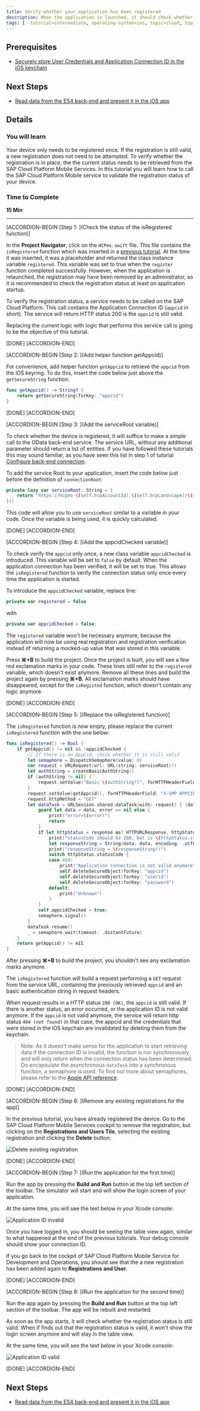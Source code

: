 ```yaml
---
title: Verify whether your application has been registered
description: When the application is launched, it should check whether the application is properly registered with the SAP Cloud Platform Mobile Service. Only when it is registered, it allowed to access back-end services.
tags: [  tutorial>intermediate, operating-system>ios, topic>cloud, topic>mobile, products>sap-cloud-platform ]
---
```


## Prerequisites  
 - [Securely store User Credentials and Application Connection ID in the iOS keychain](http://www.sap.com/developer/tutorials.html?fiori-ios-hcpms-secure-credentials-keychain.html)

## Next Steps
 - [Read data from the ES4 back-end and present it in the iOS app](http://www.sap.com/developer/tutorials.html?fiori-ios-hcpms-retrieve-odata-service.html)

## Details
### You will learn  
Your device only needs to be registered once. If the registration is still valid, a new registration does not need to be attempted. To verify whether the registration is in place, the the current status needs to be retrieved from the SAP Cloud Platform Mobile Services. In this tutorial you will learn how to call the SAP Cloud Platform Mobile service to validate the registration status of your device.

### Time to Complete
**15 Min**

---

[ACCORDION-BEGIN [Step 1: ](Check the status of the isRegistered function)]

In the **Project Navigator**, click on the `HCPms.swift` file. This file contains the `isRegistered` function which was inserted in a [previous tutorial](http://www.sap.com/developer/tutorials.html?fiori-ios-hcpms-device-registration.html). At the time it was inserted, it was a placeholder and returned the class instance variable `registered`. This variable was set to true when the `register` function completed successfully. However, when the application is relaunched, the registration may have been removed by an administrator, so it is recommended to check the registration status at least on application startup.

To verify the registration status, a service needs to be called on the SAP Cloud Platform. This call contains the Application Connection ID (`appcid` in short). The service will return HTTP status 200 is the `appcid` is still valid.

Replacing the current logic with logic that performs this service call is going to be the objective of this tutorial.

[DONE]
[ACCORDION-END]

[ACCORDION-BEGIN [Step 2: ](Add helper function getAppcid)]

For convenience, add helper function `getAppcid` to retrieve the `appcid` from the iOS keyring. To do this, insert the code below just above the `getSecureString` function:

```swift
func getAppcid() -> String? {
    return getSecureString(forKey: "appcid")
}
```

[DONE]
[ACCORDION-END]

[ACCORDION-BEGIN [Step 3: ](Add the serviceRoot variable)]

To check whether the device is registered, it will suffice to make a simple call to the OData back-end service. The service URL, without any additional parameter should return a list of entities. If you have followed these tutorials this may sound familiar, as you have seen this list in step 1 of tutorial [Configure back-end connection](http://www.sap.com/developer/tutorials.html?fiori-ios-hcpms-backend-connection.html).

To add the service Root to your application, insert the code below just before the definition of `connectionRoot`:

```swift
private lazy var serviceRoot: String = {
    return "https://hcpms-\(self.hcpAccountId).\(self.hcpLandscape)/\(self.hcpAppId)"
}()
```

This code will allow you to use `serviceRoot` similar to a variable in your code. Once the variable is being used, it is quickly calculated.

[DONE]
[ACCORDION-END]

[ACCORDION-BEGIN [Step 4: ](Add the appcidChecked variable)]

To check verify the `appcid` only once, a new class variable `appcidChecked` is introduced. This variable will be set to `false` by default. When the application connection has been verified, it will be set to true. This allows the `isRegistered` function to verify the connection status only once every time the application is started.

To introduce the `appcidChecked` variable, replace line:
```swift
private var registered = false
```
with
```swift
private var appcidChecked = false;
```

The `registered` variable won't be necessary anymore, because the application will now be using real registration and registration verification instead of returning a mocked-up value that was stored in this variable.

Press **⌘+B** to build the project. Once the project is built, you will see a few red exclamation marks in your code. These lines still refer to the `registered` variable, which doesn't exist anymore. Remove all these lines and build the project again by pressing **⌘+B**. All exclamation marks should have disappeared, except for the `isRegisted` function, which doesn't contain any logic anymore.

[DONE]
[ACCORDION-END]

[ACCORDION-BEGIN [Step 5: ](Replace the isRegistered function)]

The `isRegistered` function is now empty, please replace the current `isRegistered` function with the one below:

```swift
func isRegistered() -> Bool {
    if getAppcid() != nil && !appcidChecked {
        // If there is an AppCid, check whether it is still valid
        let semaphore = DispatchSemaphore(value: 0)
        var request = URLRequest(url: URL(string: serviceRoot)!)
        let authString = createBasicAuthString()
        if (authString != nil) {
            request.setValue("Basic \(authString!)", forHTTPHeaderField: "Authorization")
        }
        request.setValue(getAppcid(), forHTTPHeaderField: "X-SMP-APPCID")
        request.httpMethod = "GET"
        let dataTask = URLSession.shared.dataTask(with: request) { (data, response, error) in
            guard let data = data, error == nil else {
                print("error=\(error)")
                return
            }
            if let httpStatus = response as? HTTPURLResponse, httpStatus.statusCode != 200 {
                print("statusCode should be 200, but is \(httpStatus.statusCode)")
                let responseString = String(data: data, encoding: .utf8)
                print("responseString = \(responseString!)")
                switch httpStatus.statusCode {
                case 404:
                    print("Application connection is not valid anymore")
                    self.deleteSecureObject(forKey: "appcid")
                    self.deleteSecureObject(forKey: "userid")
                    self.deleteSecureObject(forKey: "password")
                default:
                    print("Unknown")
                }
            }
            self.appcidChecked = true;
            semaphore.signal()
        }
        dataTask.resume()
        _ = semaphore.wait(timeout: .distantFuture)
    }
    return getAppcid() != nil
}
```

After pressing **⌘+B** to build the project, you shouldn't see any exclamation marks anymore.

The `isRegistered` function will build a request performing a `GET` request from the service URL, containing the previously retrieved `appcid` and an basic authentication string in request headers.

When request results in a HTTP status `200 (OK)`, the `appcid` is still valid. If there is another status, an error occurred, or the application ID is not valid anymore. If the `appcid` is not valid anymore, the service will return http status `404 (not found)` in that case, the appcid and the credentials that were stored in the iOS keychain are invalidated by deleting them from the keychain.

> Note: As it doesn't make sense for the application to start retrieving data if the connection ID is invalid, the function is run synchronously and will only return when the connection status has been determined. Do encapsulate the asynchronous `dataTask` into a synchronous function, a semaphore is used. To find out more about semaphores, please refer to the [Apple API reference](https://developer.apple.com/reference/dispatch/dispatchsemaphore).

[DONE]
[ACCORDION-END]

[ACCORDION-BEGIN [Step 6: ](Remove any existing registrations for the app)]

In the previous tutorial, you have already registered the device. Go to the SAP Cloud Platform Mobile Services cockpit to remove the registration, but clicking on the **Registrations and Users Tile**, selecting the existing registration and clicking the **Delete** button:

![Delete existing registration](image-1.png)

[DONE]
[ACCORDION-END]

[ACCORDION-BEGIN [Step 7: ](Run the application for the first time)]

Run the app by pressing the **Build and Run** button at the top left section of the toolbar. The simulator will start and will show the login screen of your application.

At the same time, you will see the text below in your Xcode console:

![Application ID invalid](image-2.png)

Once you have logged in, you should be seeing the table view again, similar to what happened at the end of the previous tutorials. Your debug console should show your connection ID.

If you go back to the cockpit of SAP Cloud Platform Mobile Service for Development and Operations, you should see that the a new registration has been added again to **Registrations and User**.

[DONE]
[ACCORDION-END]

[ACCORDION-BEGIN [Step 8: ](Run the application for the second time)]

Run the app again by pressing the **Build and Run** button at the top left section of the toolbar. The app will be rebuilt and restarted.

As soon as the app starts, it will check whether the registration status is still valid. When if finds out that the registration status is valid, it won't show the login screen anymore and will stay in the table view.

At the same time, you will see the text below in your Xcode console:

![Application ID valid](image-3.png)

[DONE]
[ACCORDION-END]

## Next Steps
- [Read data from the ES4 back-end and present it in the iOS app](http://www.sap.com/developer/tutorials.html?fiori-ios-hcpms-retrieve-odata-service.html)
